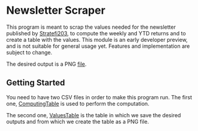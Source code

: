 # Newsletter Scraper

This program is meant to scrap the values needed for the newsletter published by [Stratefi203](http://www.stratefi203.com/), to compute the weekly and YTD returns and to create a table with the values. This module is an early developer preview, and is not suitable for general usage yet. Features and implementation are subject to change.

The desired output is a PNG [file]().

## Getting Started

You need to have two CSV files in order to make this program run.
The first one, [ComputingTable](https://github.com/Arthurim/Stratefi203/blob/master/ComputingTable.JPG) is used to perform the computation.

The second one, [ValuesTable](https://github.com/Arthurim/Stratefi203/blob/master/ValuesTable.JPG) is the table in which we save the desired outputs and from which we create the table as a PNG file.
